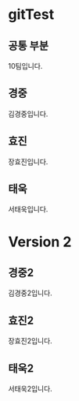 # gitTest

## 공통 부분
10팀입니다.

## 경중
김경중입니다.

## 효진
장효진입니다.

## 태욱
서태욱입니다.

# Version 2

## 경중2
김경중2입니다.

## 효진2
장효진2입니다.

## 태욱2
서태욱2입니다.